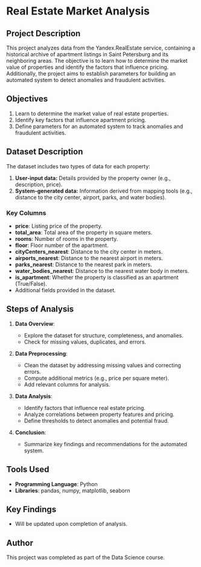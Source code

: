 # Real Estate Market Analysis  

## Project Description  
This project analyzes data from the Yandex.RealEstate service, containing a historical archive of apartment listings in Saint Petersburg and its neighboring areas. The objective is to learn how to determine the market value of properties and identify the factors that influence pricing. Additionally, the project aims to establish parameters for building an automated system to detect anomalies and fraudulent activities.  

## Objectives  
1. Learn to determine the market value of real estate properties.  
2. Identify key factors that influence apartment pricing.  
3. Define parameters for an automated system to track anomalies and fraudulent activities.  

## Dataset Description  
The dataset includes two types of data for each property:  
1. **User-input data:** Details provided by the property owner (e.g., description, price).  
2. **System-generated data:** Information derived from mapping tools (e.g., distance to the city center, airport, parks, and water bodies).  

### Key Columns  
- **price**: Listing price of the property.  
- **total_area**: Total area of the property in square meters.  
- **rooms**: Number of rooms in the property.  
- **floor**: Floor number of the apartment.  
- **cityCenters_nearest**: Distance to the city center in meters.  
- **airports_nearest**: Distance to the nearest airport in meters.  
- **parks_nearest**: Distance to the nearest park in meters.  
- **water_bodies_nearest**: Distance to the nearest water body in meters.  
- **is_apartment**: Whether the property is classified as an apartment (True/False).  
- Additional fields provided in the dataset.  

## Steps of Analysis  
1. **Data Overview**:  
   - Explore the dataset for structure, completeness, and anomalies.  
   - Check for missing values, duplicates, and errors.  

2. **Data Preprocessing**:  
   - Clean the dataset by addressing missing values and correcting errors.  
   - Compute additional metrics (e.g., price per square meter).  
   - Add relevant columns for analysis.  

3. **Data Analysis**:  
   - Identify factors that influence real estate pricing.  
   - Analyze correlations between property features and pricing.  
   - Define thresholds to detect anomalies and potential fraud.  

4. **Conclusion**:  
   - Summarize key findings and recommendations for the automated system.  

## Tools Used  
- **Programming Language**: Python  
- **Libraries**: pandas, numpy, matplotlib, seaborn  

## Key Findings  
- Will be updated upon completion of analysis.  

## Author  
This project was completed as part of the Data Science course.  

